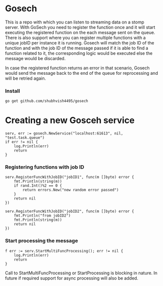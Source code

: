# Gosech

This is a repo with which you can listen to streaming data on a stomp server. With GoSech you need to register the function once and it will start executing the registered function on the each message sent on the queue. There is also support where you can register multiple functions with a unique jobID per instance it is running. Gosech will match the job ID of the function and with the job ID of the message passed if it is able to find a function related to it, the corresponding logic would be executed else the message would be discarded.

In case the registered function returns an error in that scenario, Gosech would send the message back to the end of the queue for reprocessing and will be retried again.

### Install
```go get github.com/shubhvish4495/gosech```

# Creating a new Gosceh service
```
serv, err := gosech.NewService("localhost:61613", nil, "test.task.queue")
if err != nil {
    log.Println(err)
    return
}
```

### Registering functions with job ID
```
serv.RegisterFuncWithJobID("jobID1", func(m []byte) error {
    fmt.Println(string(m))
    if rand.Int()%2 == 0 {
        return errors.New("new random error passed")
    }
    return nil
})

serv.RegisterFuncWithJobID("jobID2", func(m []byte) error {
    fmt.Println("from jobID2")
    fmt.Println(string(m))
    return nil
})
```

### Start processing the message
```
f err := serv.StartMultiFuncProcessing(); err != nil {
    log.Println(err)
    return
}
```
Call to StartMultiFuncProcessing or StartProcessing is blocking in nature. In future if required support for async processing will also be added.